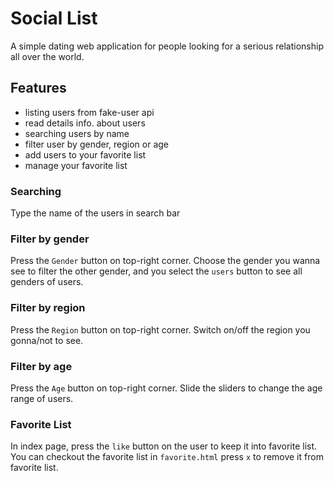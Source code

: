 # Social List
A simple dating web application for people looking for a serious relationship all over the world.

## Features
- listing users from fake-user api
- read details info. about users
- searching users by name
- filter user by gender, region or age
- add users to your favorite list
- manage your favorite list

### Searching
Type the name of the users in search bar
### Filter by gender
Press the `Gender` button on top-right corner.
Choose the gender you wanna see to filter the other gender, and you select the `users` button to see all genders of users.
### Filter by region
Press the `Region` button on top-right corner.
Switch on/off the region you gonna/not to see.
### Filter by age
Press the `Age` button on top-right corner.
Slide the sliders to change the age range of users.
### Favorite List
In index page, press the `like` button on the user to keep it into favorite list.
You can checkout the favorite list in `favorite.html`
press `x` to remove it from favorite list.
